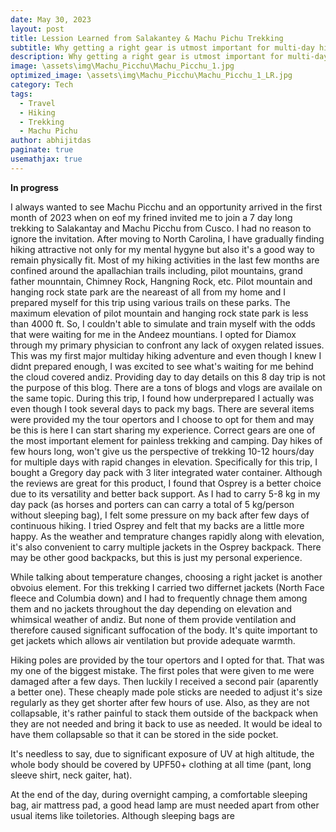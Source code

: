 ```yaml
---
date: May 30, 2023
layout: post
title: Lession Learned from Salakantey & Machu Pichu Trekking
subtitle: Why getting a right gear is utmost important for multi-day hiking
description: Why getting a right gear is utmost important for multi-day hiking.
image: \assets\img\Machu_Picchu\Machu_Picchu_1.jpg
optimized_image: \assets\img\Machu_Picchu\Machu_Picchu_1_LR.jpg
category: Tech
tags:
  - Travel
  - Hiking
  - Trekking
  - Machu Pichu
author: abhijitdas
paginate: true
usemathjax: true
---
```


**In progress** 

I always wanted to see Machu Picchu and an opportunity arrived in the first month of 2023 when on eof my frined invited me to join a 7 day long trekking to Salakantay and Machu Picchu from Cusco. I had no reason to ignore the invitation. After moving to North Carolina, I have gradually finding hiking attractive not only for my mental hygyne but also it's a good way to remain physically fit. Most of my hiking activities in the last few months are confined around the apallachian trails including, pilot mountains, grand father mounntain, Chimney Rock, Hangning Rock, etc. Pilot mountain and hanging rock state park are the neareast of all from my home and I prepared myself for this trip using various trails on these parks. The maximum elevation of pilot mountain and hanging rock state park is less than 4000 ft. So, I couldn't able to simulate and train myself with the odds that were waiting for me in the Andeez mountians. I opted for Diamox through my primary physician to confront any lack of oxygen related issues. This was my first major multiday hiking adventure and even though I knew I didnt prepared enough, I was excited to see what's waiting for me behind the cloud covered andiz. Providing day to day details on this 8 day trip is not the purpose of this blog. There are a tons of blogs and vlogs are availale on the same topic. During this trip, I found how underprepared I actually was even though I took several days to pack my bags. There are several items were provided my the tour opertors and I choose to opt for them and may be this is here I can start sharing my experience.
Correct gears are one of the most important element for painless trekking and camping. Day hikes of few hours long, won't give us the perspective of trekking 10-12 hours/day for multiple days with rapid changes in elevation. Specifically for this trip, I bought a Gregory day pack with 3 liter integrated water container. Although the reviews are great for this product, I found that Osprey is a better choice due to its versatility and better back support. As I had to carry 5-8 kg in my day pack (as horses and porters can can carry a total of 5 kg/person without sleeping bag), I felt some pressure on my back after few days of continuous hiking. I tried Osprey and felt that my backs are a little more happy. As the weather and temprature changes rapidly along with elevation, it's also convenient to carry multiple jackets in the Osprey backpack. There may be other good backpacks, but this is just my personal experience.

While talking about temperature changes, choosing a right jacket is another obvoius element. For this trekking I carried two differnet jackets (North Face fleece and Columbia down) and I had to frequently chnage  them among them and no jackets throughout the day depending on elevation and whimsical weather of andiz. But none of them provide ventilation and therefore caused significant suffocation of the body. It's quite important to get jackets which allows air ventilation but provide adequate warmth. 

Hiking poles are provided by the tour opertors and I opted for that. That was my one of the biggest mistake. The first poles that were given to me were damaged after a few days. Then luckily I received a second pair (aparently a better one). These cheaply made pole sticks are needed to adjust it's size regularly as they get shorter after few hours of use. Also, as they are not collapsable, it's rather painful to stack them outside of the backpack when they are not needed and bring it back to use as needed. It would be ideal to have them collapsable so that it can be stored in the side pocket. 

It's needless to say, due to significant exposure of UV at high altitude, the whole body should be covered by UPF50+ clothing at all time (pant, long sleeve shirt, neck gaiter, hat).

At the end of the day, during overnight camping, a comfortable sleeping bag, air mattress pad, a good head lamp are must needed apart from other usual items like toiletories. Although sleeping bags are 





